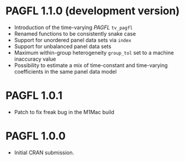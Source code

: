 # PAGFL 1.1.0 (development version)

* Introduction of the time-varying *PAGFL* `tv_pagfl`
* Renamed functions to be consistently snake case
* Support for unordered panel data sets via `index`
* Support for unbalanced panel data sets
* Maximum within-group heterogeneity `group_tol` set to a machine inaccuracy value
* Possibility to estimate a mix of time-constant and time-varying coefficients in the same panel data model

# PAGFL 1.0.1

* Patch to fix freak bug in the M1Mac build

# PAGFL 1.0.0

* Initial CRAN submission.
